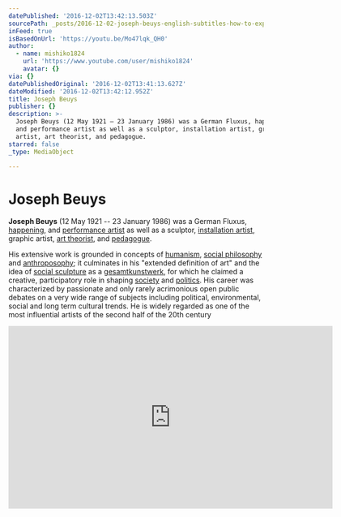 ```yaml
---
datePublished: '2016-12-02T13:42:13.503Z'
sourcePath: _posts/2016-12-02-joseph-beuys-english-subtitles-how-to-explain-pictures-t.md
inFeed: true
isBasedOnUrl: 'https://youtu.be/Mo47lqk_QH0'
author:
  - name: mishiko1824
    url: 'https://www.youtube.com/user/mishiko1824'
    avatar: {}
via: {}
datePublishedOriginal: '2016-12-02T13:41:13.627Z'
dateModified: '2016-12-02T13:42:12.952Z'
title: Joseph Beuys
publisher: {}
description: >-
  Joseph Beuys (12 May 1921 – 23 January 1986) was a German Fluxus, happening,
  and performance artist as well as a sculptor, installation artist, graphic
  artist, art theorist, and pedagogue.
starred: false
_type: MediaObject

---
```

# Joseph Beuys

**Joseph Beuys** (12 May 1921 -- 23 January 1986) was a German Fluxus, [happening][0], and [performance artist][1] as well as a sculptor, [installation artist][2], graphic artist, [art theorist][3], and [pedagogue][4].

His extensive work is grounded in concepts of [humanism][5], [social philosophy][6] and [anthroposophy][7]; it culminates in his "extended definition of art" and the idea of [social sculpture][8] as a [gesamtkunstwerk][9], for which he claimed a creative, participatory role in shaping [society][10] and [politics][11]. His career was characterized by passionate and only rarely acrimonious open public debates on a very wide range of subjects including political, environmental, social and long term cultural trends. He is widely regarded as one of the most influential artists of the second half of the 20th century

<iframe src="https://cdn.embedly.com/widgets/media.html?src=https%3A%2F%2Fwww.youtube.com%2Fembed%2FMo47lqk_QH0%3Ffeature%3Doembed&amp;url=http%3A%2F%2Fwww.youtube.com%2Fwatch%3Fv%3DMo47lqk_QH0&amp;image=https%3A%2F%2Fi.ytimg.com%2Fvi%2FMo47lqk_QH0%2Fhqdefault.jpg&amp;key=b7d04c9b404c499eba89ee7072e1c4f7&amp;type=text%2Fhtml&amp;schema=youtube" width="640" height="360" scrolling="no" frameborder="0" allowfullscreen="" style=""></iframe>



[0]: https://en.wikipedia.org/wiki/Happening "Happening"
[1]: https://en.wikipedia.org/wiki/Performance_artist "Performance artist"
[2]: https://en.wikipedia.org/wiki/Installation_artist "Installation artist"
[3]: https://en.wikipedia.org/wiki/Art_theory "Art theory"
[4]: https://en.wikipedia.org/wiki/Pedagogue "Pedagogue"
[5]: https://en.wikipedia.org/wiki/Humanism "Humanism"
[6]: https://en.wikipedia.org/wiki/Social_philosophy "Social philosophy"
[7]: https://en.wikipedia.org/wiki/Anthroposophy "Anthroposophy"
[8]: https://en.wikipedia.org/wiki/Social_sculpture "Social sculpture"
[9]: https://en.wikipedia.org/wiki/Gesamtkunstwerk "Gesamtkunstwerk"
[10]: https://en.wikipedia.org/wiki/Society "Society"
[11]: https://en.wikipedia.org/wiki/Politics "Politics"